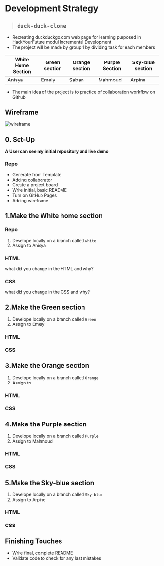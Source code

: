 # Development Strategy

>## `duck-duck-clone`

- Recreating duckduckgo.com web page for learning purposed in HackYourFuture modul Incremental Development
- The project will be made by group 1 by dividing task for each members

|White Home Section | Green section | Orange section | Purple Section | Sky-blue section |
|-------------------|---------------|----------------| ---------------|------------------|
|   Anisya          |   Emely       |     Saban      |    Mahmoud     |     Arpine       |

- The main idea of the project is to practice of collaboration workflow on Github

## Wireframe

<!-- include a wireframe for your project in this repository, and display it here -->
<!-- wireframe.cc is a good site for getting started with wireframes -->
![wireframe]()

## 0. Set-Up

__A User can see my initial repository and live demo__

### Repo
* Generate from Template
* Adding collaborator
* Create a project board
* Write initial, basic README
* Turn on GitHub Pages
* Adding wireframe

## 1.Make the White home section
### Repo
1. Develope locally on a branch called `white`
2. Assign to Anisya

### HTML

what did you change in the HTML and why?

### CSS

what did you change in the CSS and why?

## 2.Make the Green section
1. Develope locally on a branch called `Green`
2. Assign to Emely

### HTML

### CSS

## 3.Make the Orange section
1. Develope locally on a branch called `Orange`
2. Assign to 
### HTML

### CSS

## 4.Make the Purple section
1. Develope locally on a branch called `Purple`
2. Assign to Mahmoud

### HTML

### CSS

## 5.Make the Sky-blue section
1. Develope locally on a branch called `Sky-blue`
2. Assign to Arpine

### HTML

### CSS

## Finishing Touches

- Write final, complete README
- Validate code to check for any last mistakes

